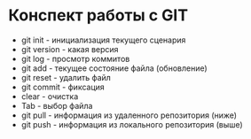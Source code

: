 # Конспект работы с GIT

* git init - инициализация текущего сценария
* git version - какая версия
* git log - просмотр коммитов
* git add - текущее состояние файла (обновление)
* git reset - удалить файл
* git commit - фиксация
* clear - очистка
* Tab - выбор файла
* git pull - информация из удаленного репозитория (ниже)
* git push - информация из локального репозитория (выше)